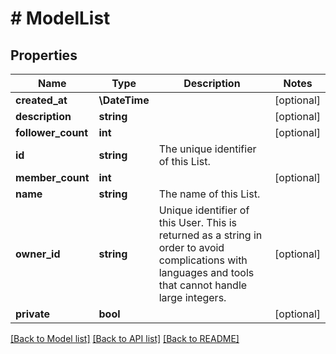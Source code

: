 # # ModelList

## Properties

Name | Type | Description | Notes
------------ | ------------- | ------------- | -------------
**created_at** | **\DateTime** |  | [optional]
**description** | **string** |  | [optional]
**follower_count** | **int** |  | [optional]
**id** | **string** | The unique identifier of this List. |
**member_count** | **int** |  | [optional]
**name** | **string** | The name of this List. |
**owner_id** | **string** | Unique identifier of this User. This is returned as a string in order to avoid complications with languages and tools that cannot handle large integers. | [optional]
**private** | **bool** |  | [optional]

[[Back to Model list]](../../README.md#models) [[Back to API list]](../../README.md#endpoints) [[Back to README]](../../README.md)
